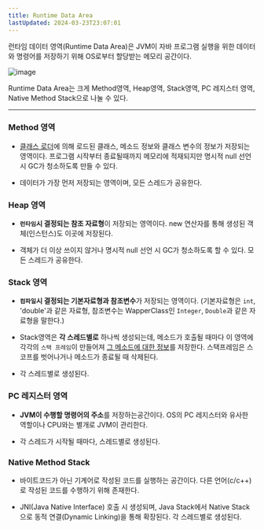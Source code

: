 ```yaml
---
title: Runtime Data Area
lastUpdated: 2024-03-23T23:07:01
---
```


런타임 데이터 영역(Runtime Data Area)은 JVM이 자바 프로그램 실행을 위한 데이터와 명령어를 저장하기 위해 OS로부터 할당받는 메모리 공간이다.

![image](https://user-images.githubusercontent.com/81006587/208620894-79b2837e-8358-4a14-826c-825a288322a9.png)

Runtime Data Area는 크게 Method영역, Heap영역, Stack영역, PC 레지스터 영역, Native Method Stack으로 나눌 수 있다.

---

### Method 영역

- <a href="./JVM 구성요소.md">클래스 로더</a>에 의해 로드된 클래스, 메소드 정보와 클래스 변수의 정보가 저장되는 영역이다. 프로그램 시작부터 종료될때까지 메모리에 적재되지만 명시적 null 선언시 GC가 청소하도록 만들 수 있다.

- 데이터가 가장 먼저 저장되는 영역이며, 모든 스레드가 공유한다.

### Heap 영역

- **`런타임`시 결정되는 참조 자료형**이 저장되는 영역이다. new 연산자를 통해 생성된 객체(인스턴스)도 이곳에 저장된다.

- 객체가 더 이상 쓰이지 않거나 명시적 null 선언 시 GC가 청소하도록 할 수 있다. 모든 스레드가 공유한다.

### Stack 영역

- **`컴파일`시 결정되는 기본자료형과 참조변수**가 저장되는 영역이다. (기본자료형은 `int`, 'double'과 같은 자료형, 참조변수는 WapperClass인 `Integer`, `Double`과 같은 자료형을 말한다.)

- Stack영역은 **각 스레드별로** 하나씩 생성되는데, 메소드가 호출될 때마다 이 영역에 각각의 `스택 프레임`이 만들어져 <u>그 메소드에 대한 정보</u>를 저장한다. 스택프레임은 스코프를 벗어나거나 메소드가 종료될 때 삭제된다.

- 각 스레드별로 생성된다.

### PC 레지스터 영역

- **JVM이 수행할 명령어의 주소**를 저장하는공간이다. OS의 PC 레지스터와 유사한 역할이나 CPU와는 별개로 JVM이 관리한다.

- 각 스레드가 시작될 때마다, 스레드별로 생성된다.

### Native Method Stack

- 바이트코드가 아닌 기계어로 작성된 코드를 실행하는 공간이다. 다른 언어(c/c++)로 작성된 코드를 수행하기 위해 존재한다.

- JNI(Java Native Interface) 호출 시 생성되며, Java Stack에서 Native Stack으로 동적 연결(Dynamic Linking)을 통해 확장된다. 각 스레드별로 생성된다.
